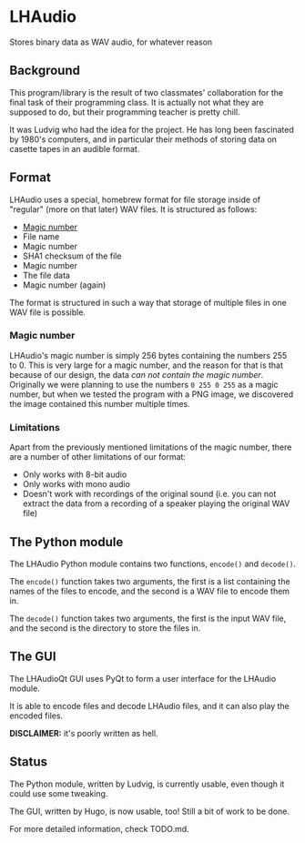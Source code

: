 # LHAudio
Stores binary data as WAV audio, for whatever reason

## Background
This program/library is the result of two classmates' collaboration for the final task of their programming class. It is actually not what they are supposed to do, but their programming teacher is pretty chill.

It was Ludvig who had the idea for the project. He has long been fascinated by 1980's computers, and in particular their methods of storing data on casette tapes in an audible format.

## Format
LHAudio uses a special, homebrew format for file storage inside of "regular" (more on that later) WAV files. It is structured as follows:

- [Magic number](https://en.wikipedia.org/wiki/File_format#Magic_number)
- File name
- Magic number
- SHA1 checksum of the file
- Magic number
- The file data
- Magic number (again)

The format is structured in such a way that storage of multiple files in one WAV file is possible.

### Magic number
LHAudio's magic number is simply 256 bytes containing the numbers 255 to 0. This is very large for a magic number, and the reason for that is that because of our design, the data *can not contain the magic number*. Originally we were planning to use the numbers `0 255 0 255` as a magic number, but when we tested the program with a PNG image, we discovered the image contained this number multiple times.

### Limitations
Apart from the previously mentioned limitations of the magic number, there are a number of other limitations of our format:

- Only works with 8-bit audio
- Only works with mono audio
- Doesn't work with recordings of the original sound (i.e. you can not extract the data from a recording of a speaker playing the original WAV file)

## The Python module
The LHAudio Python module contains two functions, `encode()` and `decode()`.

The `encode()` function takes two arguments, the first is a list containing the names of the files to encode, and the second is a WAV file to encode them in.

The `decode()` function takes two arguments, the first is the input WAV file, and the second is the directory to store the files in.

## The GUI
The LHAudioQt GUI uses PyQt to form a user interface for the LHAudio module.

It is able to encode files and decode LHAudio files, and it can also play the encoded files.

**DISCLAIMER:** it's poorly written as hell.

## Status
The Python module, written by Ludvig, is currently usable, even though it could use some tweaking.

The GUI, written by Hugo, is now usable, too! Still a bit of work to be done.

For more detailed information, check TODO.md.
